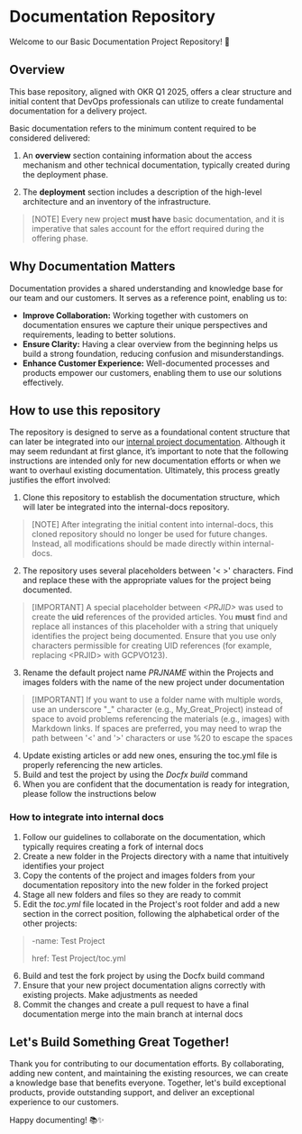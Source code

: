 <!--TEMPLATE_VERSION=1.0.0-->
# Documentation Repository

Welcome to our Basic Documentation Project Repository! 🚀

## Overview

This base repository, aligned with OKR Q1 2025, offers a clear structure and initial content that DevOps professionals can utilize to create fundamental documentation for a delivery project.

Basic documentation refers to the minimum content required to be considered delivered:

1. An **overview** section containing information about the access mechanism and other technical documentation, typically created during the deployment phase.

2. The **deployment** section includes a description of the high-level architecture and an inventory of the infrastructure.

> [NOTE]
> Every new project **must have** basic documentation, and it is imperative that sales account for the effort required during the offering phase.


## Why Documentation Matters

Documentation provides a shared understanding and knowledge base for our team and our customers. It serves as a reference point, enabling us to:

- **Improve Collaboration:** Working together with customers on documentation ensures we capture their unique perspectives and requirements, leading to better solutions.
- **Ensure Clarity:** Having a clear overview from the beginning helps us build a strong foundation, reducing confusion and misunderstandings.
- **Enhance Customer Experience:** Well-documented processes and products empower our customers, enabling them to use our solutions effectively.

## How to use this repository

The repository is designed to serve as a foundational content structure that can later be integrated into our [internal project documentation](https://internaldocs.skyline.be/Projects/Projects.html). Although it may seem redundant at first glance, it’s important to note that the following instructions are intended only for new documentation efforts or when we want to overhaul existing documentation. Ultimately, this process greatly justifies the effort involved:

1. Clone this repository to establish the documentation structure, which will later be integrated into the internal-docs repository.
> [NOTE] After integrating the initial content into internal-docs, this cloned repository should no longer be used for future changes. Instead, all modifications should be made directly within internal-docs.
2. The repository uses several placeholders between '< >' characters. Find and replace these with the appropriate values for the project being documented.
> [IMPORTANT] A special placeholder between _\<PRJID\>_ was used to create the **uid** references of the provided articles. You **must** find and replace all instances of this placeholder with a string that uniquely identifies the project being documented. Ensure that you use only characters permissible for creating UID references (for example, replacing \<PRJID\> with GCPVO123).
3. Rename the default project name _PRJNAME_ within the Projects and images folders with the name of the new project under documentation
> [IMPORTANT] If you want to use a folder name with multiple words, use an underscore "_" character (e.g., My_Great_Project) instead of space to avoid problems referencing the materials (e.g., images) with Markdown links. If spaces are preferred, you may need to wrap the path between '<' and '>' characters or use %20 to escape the spaces
4. Update existing articles or add new ones, ensuring the toc.yml file is properly referencing the new articles.
4. Build and test the project by using the _Docfx build_ command
5. When you are confident that the documentation is ready for integration, please follow the instructions below

### How to integrate into internal docs
1. Follow our guidelines to collaborate on the documentation, which typically requires creating a fork of internal docs
2. Create a new folder in the Projects directory with a name that intuitively identifies your project
3. Copy the contents of the project and images folders from your documentation repository into the new folder in the forked project
4. Stage all new folders and files so they are ready to commit 
5. Edit the _toc.yml_ file located in the Project's root folder and add a new section in the correct position, following the alphabetical order of the other projects:
> -name: Test Project
> 
> href: Test Project/toc.yml

6. Build and test the fork project by using the Docfx build command
7. Ensure that your new project documentation aligns correctly with existing projects. Make adjustments as needed
8. Commit the changes and create a pull request to have a final documentation merge into the main branch at internal docs

## Let's Build Something Great Together!

Thank you for contributing to our documentation efforts. By collaborating, adding new content, and maintaining the existing resources, we can create a knowledge base that benefits everyone. Together, let's build exceptional products, provide outstanding support, and deliver an exceptional experience to our customers.

Happy documenting! 📚✨
